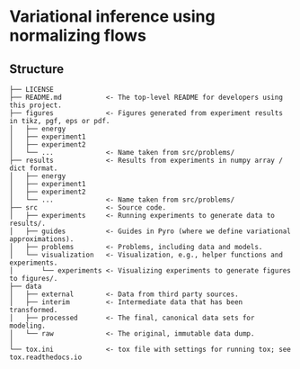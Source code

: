 # Variational inference using normalizing flows

## Structure

	├── LICENSE
	├── README.md           <- The top-level README for developers using this project.
	├── figures             <- Figures generated from experiment results in tikz, pgf, eps or pdf.
	│   ├── energy
	│   ├── experiment1
	│   ├── experiment2
	│   └── ...             <- Name taken from src/problems/
	├── results             <- Results from experiments in numpy array / dict format.
	│   ├── energy
	│   ├── experiment1
	│   ├── experiment2
	│   └── ...             <- Name taken from src/problems/
	├── src                 <- Source code.
	│   ├── experiments     <- Running experiments to generate data to results/.
	│   ├── guides          <- Guides in Pyro (where we define variational approximations).
	│   ├── problems        <- Problems, including data and models.
	│   └── visualization   <- Visualization, e.g., helper functions and experiments.
	│       └── experiments <- Visualizing experiments to generate figures to figures/.
	├── data
	│   ├── external        <- Data from third party sources.
	│   ├── interim         <- Intermediate data that has been transformed.
	│   ├── processed       <- The final, canonical data sets for modeling.
	│   └── raw             <- The original, immutable data dump.
	│
	└── tox.ini             <- tox file with settings for running tox; see tox.readthedocs.io
